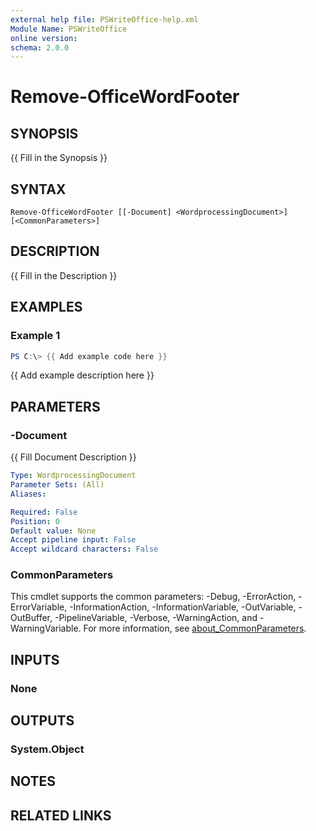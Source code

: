 ```yaml
---
external help file: PSWriteOffice-help.xml
Module Name: PSWriteOffice
online version:
schema: 2.0.0
---
```


# Remove-OfficeWordFooter

## SYNOPSIS
{{ Fill in the Synopsis }}

## SYNTAX

```
Remove-OfficeWordFooter [[-Document] <WordprocessingDocument>] [<CommonParameters>]
```

## DESCRIPTION
{{ Fill in the Description }}

## EXAMPLES

### Example 1
```powershell
PS C:\> {{ Add example code here }}
```

{{ Add example description here }}

## PARAMETERS

### -Document
{{ Fill Document Description }}

```yaml
Type: WordprocessingDocument
Parameter Sets: (All)
Aliases:

Required: False
Position: 0
Default value: None
Accept pipeline input: False
Accept wildcard characters: False
```

### CommonParameters
This cmdlet supports the common parameters: -Debug, -ErrorAction, -ErrorVariable, -InformationAction, -InformationVariable, -OutVariable, -OutBuffer, -PipelineVariable, -Verbose, -WarningAction, and -WarningVariable. For more information, see [about_CommonParameters](http://go.microsoft.com/fwlink/?LinkID=113216).

## INPUTS

### None

## OUTPUTS

### System.Object
## NOTES

## RELATED LINKS
